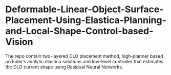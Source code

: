 # Deformable-Linear-Object-Surface-Placement-Using-Elastica-Planning-and-Local-Shape-Control-based-Vision
The repo contain two-layered DLO placement method, high-planner based on Euler’s analytic elastica solutions and low-level controller that estimates the DLO current shape using Residual Neural Networks.
